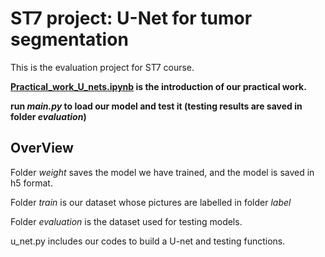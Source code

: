 # ST7 project: U-Net for tumor segmentation

This is the evaluation project for ST7 course.

**[Practical_work_U_nets.ipynb](https://github.com/XinjianOUYANG/UNet-ST7/blob/e8d9b7adb9eb86a2454f14c4dbbbbc65ad525950/Practical_work_U_nets.ipynb) is the introduction of our practical work.**

**run *main.py* to load our model and test it (testing results are saved in folder *evaluation*)**

## OverView

Folder *weight* saves the model we have trained, and the model is saved in h5 format.

Folder *train* is our dataset whose pictures are labelled in folder *label*

Folder *evaluation* is the dataset used for testing models.

u_net.py includes our codes to build a U-net and testing functions.
